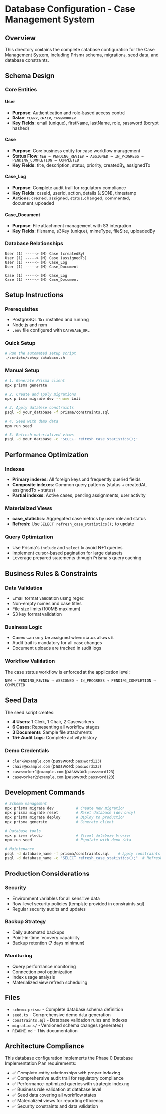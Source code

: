 # Database Configuration - Case Management System

## Overview

This directory contains the complete database configuration for the Case Management System, including Prisma schema, migrations, seed data, and database constraints.

## Schema Design

### Core Entities

#### User
- **Purpose**: Authentication and role-based access control
- **Roles**: `CLERK`, `CHAIR`, `CASEWORKER`
- **Key Fields**: email (unique), firstName, lastName, role, password (bcrypt hashed)

#### Case  
- **Purpose**: Core business entity for case workflow management
- **Status Flow**: `NEW → PENDING_REVIEW → ASSIGNED → IN_PROGRESS → PENDING_COMPLETION → COMPLETED`
- **Key Fields**: title, description, status, priority, createdBy, assignedTo

#### Case_Log
- **Purpose**: Complete audit trail for regulatory compliance
- **Key Fields**: caseId, userId, action, details (JSON), timestamp
- **Actions**: created, assigned, status_changed, commented, document_uploaded

#### Case_Document
- **Purpose**: File attachment management with S3 integration
- **Key Fields**: filename, s3Key (unique), mimeType, fileSize, uploadedBy

### Database Relationships

```
User (1) -----> (M) Case (createdBy)
User (1) -----> (M) Case (assignedTo)
User (1) -----> (M) Case_Log
User (1) -----> (M) Case_Document

Case (1) -----> (M) Case_Log
Case (1) -----> (M) Case_Document
```

## Setup Instructions

### Prerequisites
- PostgreSQL 15+ installed and running
- Node.js and npm
- `.env` file configured with `DATABASE_URL`

### Quick Setup
```bash
# Run the automated setup script
./scripts/setup-database.sh
```

### Manual Setup
```bash
# 1. Generate Prisma client
npx prisma generate

# 2. Create and apply migrations
npx prisma migrate dev --name init

# 3. Apply database constraints
psql -d your_database -f prisma/constraints.sql

# 4. Seed with demo data
npm run seed

# 5. Refresh materialized views
psql -d your_database -c "SELECT refresh_case_statistics();"
```

## Performance Optimization

### Indexes
- **Primary indexes**: All foreign keys and frequently queried fields
- **Composite indexes**: Common query patterns (status + createdAt, assignedTo + status)
- **Partial indexes**: Active cases, pending assignments, user activity

### Materialized Views
- **case_statistics**: Aggregated case metrics by user role and status
- **Refresh**: Use `SELECT refresh_case_statistics();` to update

### Query Optimization
- Use Prisma's `include` and `select` to avoid N+1 queries
- Implement cursor-based pagination for large datasets
- Leverage prepared statements through Prisma's query caching

## Business Rules & Constraints

### Data Validation
- Email format validation using regex
- Non-empty names and case titles
- File size limits (100MB maximum)
- S3 key format validation

### Business Logic
- Cases can only be assigned when status allows it
- Audit trail is mandatory for all case changes
- Document uploads are tracked in audit logs

### Workflow Validation
The case status workflow is enforced at the application level:
```
NEW → PENDING_REVIEW → ASSIGNED → IN_PROGRESS → PENDING_COMPLETION → COMPLETED
```

## Seed Data

The seed script creates:
- **4 Users**: 1 Clerk, 1 Chair, 2 Caseworkers
- **6 Cases**: Representing all workflow stages
- **3 Documents**: Sample file attachments
- **15+ Audit Logs**: Complete activity history

### Demo Credentials
- `clerk@example.com` (password: `password123`)
- `chair@example.com` (password: `password123`)
- `caseworker1@example.com` (password: `password123`)
- `caseworker2@example.com` (password: `password123`)

## Development Commands

```bash
# Schema management
npx prisma migrate dev          # Create new migration
npx prisma migrate reset        # Reset database (dev only)
npx prisma migrate deploy       # Deploy to production
npx prisma generate             # Generate client

# Database tools
npx prisma studio               # Visual database browser
npm run seed                    # Populate with demo data

# Maintenance
psql -d database_name -f prisma/constraints.sql    # Apply constraints
psql -d database_name -c "SELECT refresh_case_statistics();"  # Refresh views
```

## Production Considerations

### Security
- Environment variables for all sensitive data
- Row-level security policies (template provided in constraints.sql)
- Regular security audits and updates

### Backup Strategy
- Daily automated backups
- Point-in-time recovery capability
- Backup retention (7 days minimum)

### Monitoring
- Query performance monitoring
- Connection pool optimization
- Index usage analysis
- Materialized view refresh scheduling

## Files

- `schema.prisma` - Complete database schema definition
- `seed.ts` - Comprehensive demo data generation
- `constraints.sql` - Database validation rules and indexes
- `migrations/` - Versioned schema changes (generated)
- `README.md` - This documentation

## Architecture Compliance

This database configuration implements the Phase 0 Database Implementation Plan requirements:
- ✅ Complete entity relationships with proper indexing
- ✅ Comprehensive audit trail for regulatory compliance  
- ✅ Performance-optimized queries with strategic indexing
- ✅ Business rule validation at database level
- ✅ Seed data covering all workflow states
- ✅ Materialized views for reporting efficiency
- ✅ Security constraints and data validation